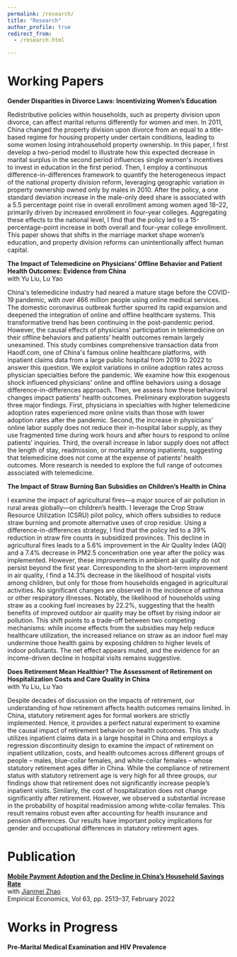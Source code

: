 ```yaml
---
permalink: /research/
title: "Research"
author_profile: true
redirect_from: 
  - /research.html

---
```


# Working Papers

**Gender Disparities in Divorce Laws: Incentivizing Women’s Education**

Redistributive policies within households, such as property division upon divorce, can affect marital returns differently for women and men. In 2011, China changed the property division upon divorce from an equal to a title-based regime for housing property under certain conditions, leading to some women losing intrahousehold property ownership.  In this paper, I first develop a two-period model to illustrate how this expected decrease in marital surplus in the second period influences single women's incentives to invest in education in the first period. Then, I employ a continuous difference-in-differences framework to quantify the heterogeneous impact of the national property division reform, leveraging geographic variation in property ownership owned only by males in 2010. After the policy, a one standard deviation increase in the male-only deed share is associated with a 5.5 percentage point rise in overall enrollment among women aged 18–22, primarily driven by increased enrollment in four-year colleges. Aggregating these effects to the national level, I find that the policy led to a 15-percentage-point increase in both overall and four-year college enrollment. This paper shows that shifts in the marriage market shape women’s education, and property division reforms can unintentionally affect human capital.


**The Impact of Telemedicine on Physicians’ Offline Behavior and Patient Health Outcomes: Evidence from China**  
with Yu Liu, Lu Yao

China's telemedicine industry had neared a mature stage before the COVID-19 pandemic, with over 466 million people using online medical services. The domestic coronavirus outbreak further spurred its rapid expansion and deepened the integration of online and offline healthcare systems. This transformative trend has been continuing in the post-pandemic period. However, the causal effects of physicians' participation in telemedicine on their offline behaviors and patients’ health outcomes remain largely unexamined. This study combines comprehensive transaction data from Haodf.com, one of China's famous online healthcare platforms, with inpatient claims data from a large public hospital from 2019 to 2022 to answer this question. We exploit variations in online adoption rates across physician specialties before the pandemic. We examine how this exogenous shock influenced physicians' online and offline behaviors using a dosage difference-in-differences approach. Then, we assess how these behavioral changes impact patients’ health outcomes. Preliminary exploration suggests three major findings. First, physicians in specialties with higher telemedicine adoption rates experienced more online visits than those with lower adoption rates after the pandemic. Second, the increase in physicians’ online labor supply does not reduce their in-hospital labor supply, as they use fragmented time during work hours and after hours to respond to online patients’ inquiries. Third, the overall increase in labor supply does not affect the length of stay, readmission, or mortality among inpatients, suggesting that telemedicine does not come at the expense of patients’ health outcomes. More research is needed to explore the full range of outcomes associated with telemedicine.

**The Impact of Straw Burning Ban Subsidies on Children’s Health in China**

I examine the impact of agricultural fires—a major source of air pollution in rural areas globally—on children’s health. I leverage the Crop Straw Resource Utilization (CSRU) pilot policy, which offers subsidies to reduce straw burning and promote alternative uses of crop residue. Using a difference-in-differences strategy, I find that the policy led to a 39% reduction in straw fire counts in subsidized provinces. This decline in agricultural fires leads to a 5.6% improvement in the Air Quality Index (AQI) and a 7.4% decrease in PM2.5 concentration one year after the policy was implemented. However, these improvements in ambient air quality do not persist beyond the first year. Corresponding to the short-term improvement in air quality, I find a 14.3% decrease in the likelihood of hospital visits among children, but only for those from households engaged in agricultural activities. No significant changes are observed in the incidence of asthma or other respiratory illnesses. Notably, the likelihood of households using straw as a cooking fuel increases by 22.2%, suggesting that the health benefits of improved outdoor air quality may be offset by rising indoor air pollution. This shift points to a trade-off between two competing mechanisms: while income effects from the subsidies may help reduce healthcare utilization, the increased reliance on straw as an indoor fuel may undermine those health gains by exposing children to higher levels of indoor pollutants. The net effect appears muted, and the evidence for an income-driven decline in hospital visits remains suggestive.

**Does Retirement Mean Healthier? The Assessment of Retirement on Hospitalization Costs and Care Quality in China**  
with Yu Liu, Lu Yao

Despite decades of discussion on the impacts of retirement, our understanding of how retirement affects health outcomes remains limited. In China, statutory retirement ages for formal workers are strictly implemented. Hence, it provides a perfect natural experiment to examine the causal impact of retirement behavior on health outcomes. This study utilizes inpatient claims data in a large hospital in China and employs a regression discontinuity design to examine the impact of retirement on inpatient utilization, costs, and health outcomes across different groups of people – males, blue-collar females, and white-collar females – whose statutory retirement ages differ in China. While the compliance of retirement status with statutory retirement age is very high for all three groups, our findings show that retirement does not significantly increase people’s inpatient visits. Similarly, the cost of hospitalization does not change significantly after retirement. However, we observed a substantial increase in the probability of hospital readmission among white-collar females. This result remains robust even after accounting for health insurance and pension differences. Our results have important policy implications for gender and occupational differences in statutory retirement ages.

# Publication

**[Mobile Payment Adoption and the Decline in China’s Household Savings Rate](https://link.springer.com/article/10.1007/s00181-022-02212-w)**  
with [Jianmei Zhao](https://www.researchgate.net/profile/Jianmei-Zhao-2)  
Empirical Economics, Vol 63, pp. 2513–37, February 2022

# Works in Progress

**Pre-Marital Medical Examination and HIV Prevalence**














